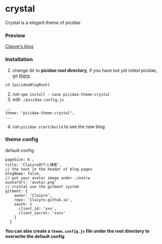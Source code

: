 # crystal
Crystal is a elegant theme of picidae 

### Preview

[Claiyre's blog](https://claiyre.github.io/)


### Installation

1. change dir to **picidae root directory**, if you have not yet inited picidae, go [there](https://github.com/picidaejs/picidaejs)
```
cd [picideaBlogRoot]
```
2. run `npm install --save picidae-theme-crystal`
3. edit `./picidae.config.js`
```
...
theme: "picidae-theme-crystal",
...
```

4. run `picidae start/build` to see the new blog

### theme config

default config
```
pageSize: 6 ,
title: 'Claiyre的个人博客',
// the text in the header of blog pages
blogName: false,
// put your avatar image under ./extra
avatarUrl: 'avatar.png'  
// crystal use the gitment system
gitment: {
    owner: 'Claiyre',
    repo: 'Claiyre.github.io',
    oauth: {
      client_id: 'xxx',
      client_secret: 'xxxx'
    }
  }
```

**You can also create a `theme.config.js` file under the root directory to overwrite the default config**